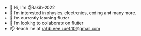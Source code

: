 - 👋 Hi, I’m @Rakib-2022
- 👀 I’m interested in physics, electronics, coding and many more.
- 🌱 I’m currently learning flutter
- 💞️ I’m looking to collaborate on flutter
- 📫 Reach me at rakib.eee.cuet.10@gmail.com

<!---
Rakib-2022/Rakib-2022 is a ✨ special ✨ repository because its `README.md` (this file) appears on your GitHub profile.
You can click the Preview link to take a look at your changes.
--->
